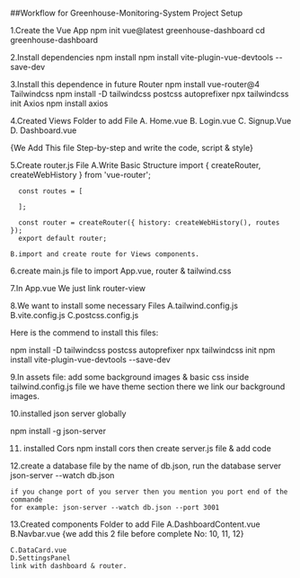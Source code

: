 ##Workflow for Greenhouse-Monitoring-System Project Setup

1.Create the Vue App
  npm init vue@latest greenhouse-dashboard 
  cd greenhouse-dashboard

2.Install dependencies
  npm install
  npm install vite-plugin-vue-devtools --save-dev

3.Install this dependence in future
   Router
    npm install vue-router@4
   Tailwindcss
    npm install -D tailwindcss postcss autoprefixer
    npx tailwindcss init
   Axios
    npm install axios

4.Created Views Folder to add File 
  A. Home.vue
  B. Login.vue
  C. Signup.Vue
  D. Dashboard.vue

  {We Add This file Step-by-step and write the code, script & style}

5.Create router.js File
    A.Write Basic Structure 
      import { createRouter, createWebHistory } from 'vue-router';

      const routes = [

      ];

      const router = createRouter({ history: createWebHistory(), routes });
      export default router;

    B.import and create route for Views components.

6.create main.js file to import App.vue, router & tailwind.css

7.In App.vue We just link router-view

8.We want to install some necessary Files
 A.tailwind.config.js
 B.vite.config.js
 C.postcss.config.js

 Here is the commend to install this files:

   npm install -D tailwindcss postcss autoprefixer
   npx tailwindcss init
   npm install vite-plugin-vue-devtools --save-dev

9.In assets file:
   add some background images & basic css
   inside tailwind.config.js file we have theme section there we link our background images.
  
10.installed json server globally

   npm install -g json-server

11. installed Cors
   npm install cors
   then create server.js file & add code

12.create a database file by the name of db.json, run the database server
    json-server --watch db.json

    if you change port of you server then you mention you port end of the commande
    for example: json-server --watch db.json --port 3001

13.Created components Folder to add File
    A.DashboardContent.vue
    B.Navbar.vue
    {we add this 2 file before complete No: 10, 11, 12}

    C.DataCard.vue
    D.SettingsPanel
    link with dashboard & router.
    